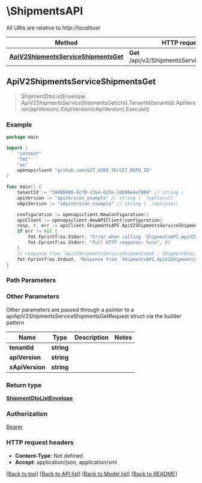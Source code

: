 # \ShipmentsAPI

All URIs are relative to *http://localhost*

Method | HTTP request | Description
------------- | ------------- | -------------
[**ApiV2ShipmentsServiceShipmentsGet**](ShipmentsAPI.md#ApiV2ShipmentsServiceShipmentsGet) | **Get** /api/v2/ShipmentsService/Shipments | 



## ApiV2ShipmentsServiceShipmentsGet

> ShipmentDtoListEnvelope ApiV2ShipmentsServiceShipmentsGet(ctx).TenantId(tenantId).ApiVersion(apiVersion).XApiVersion(xApiVersion).Execute()



### Example

```go
package main

import (
	"context"
	"fmt"
	"os"
	openapiclient "github.com/GIT_USER_ID/GIT_REPO_ID"
)

func main() {
	tenantId := "38400000-8cf0-11bd-b23e-10b96e4ef00d" // string | 
	apiVersion := "apiVersion_example" // string |  (optional)
	xApiVersion := "xApiVersion_example" // string |  (optional)

	configuration := openapiclient.NewConfiguration()
	apiClient := openapiclient.NewAPIClient(configuration)
	resp, r, err := apiClient.ShipmentsAPI.ApiV2ShipmentsServiceShipmentsGet(context.Background()).TenantId(tenantId).ApiVersion(apiVersion).XApiVersion(xApiVersion).Execute()
	if err != nil {
		fmt.Fprintf(os.Stderr, "Error when calling `ShipmentsAPI.ApiV2ShipmentsServiceShipmentsGet``: %v\n", err)
		fmt.Fprintf(os.Stderr, "Full HTTP response: %v\n", r)
	}
	// response from `ApiV2ShipmentsServiceShipmentsGet`: ShipmentDtoListEnvelope
	fmt.Fprintf(os.Stdout, "Response from `ShipmentsAPI.ApiV2ShipmentsServiceShipmentsGet`: %v\n", resp)
}
```

### Path Parameters



### Other Parameters

Other parameters are passed through a pointer to a apiApiV2ShipmentsServiceShipmentsGetRequest struct via the builder pattern


Name | Type | Description  | Notes
------------- | ------------- | ------------- | -------------
 **tenantId** | **string** |  | 
 **apiVersion** | **string** |  | 
 **xApiVersion** | **string** |  | 

### Return type

[**ShipmentDtoListEnvelope**](ShipmentDtoListEnvelope.md)

### Authorization

[Bearer](../README.md#Bearer)

### HTTP request headers

- **Content-Type**: Not defined
- **Accept**: application/json, application/xml

[[Back to top]](#) [[Back to API list]](../README.md#documentation-for-api-endpoints)
[[Back to Model list]](../README.md#documentation-for-models)
[[Back to README]](../README.md)

